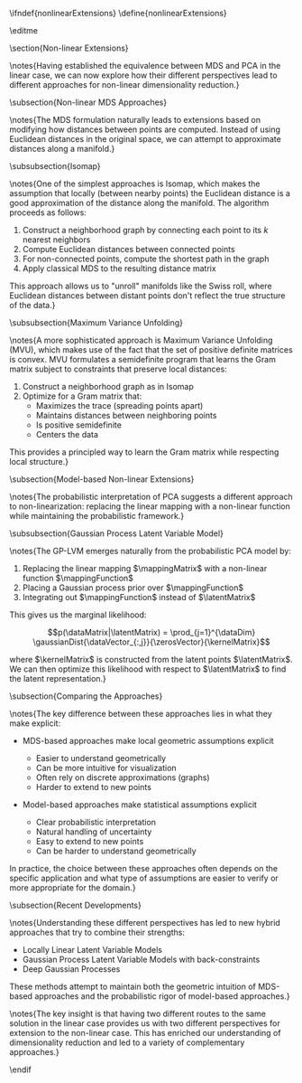 \ifndef{nonlinearExtensions}
\define{nonlinearExtensions}

\editme

\section{Non-linear Extensions}

\notes{Having established the equivalence between MDS and PCA in the linear case, we can now explore how their different perspectives lead to different approaches for non-linear dimensionality reduction.}

\subsection{Non-linear MDS Approaches}

\notes{The MDS formulation naturally leads to extensions based on modifying how distances between points are computed. Instead of using Euclidean distances in the original space, we can attempt to approximate distances along a manifold.}

\subsubsection{Isomap}

\notes{One of the simplest approaches is Isomap, which makes the assumption that locally (between nearby points) the Euclidean distance is a good approximation of the distance along the manifold. The algorithm proceeds as follows:

1. Construct a neighborhood graph by connecting each point to its $k$ nearest neighbors
2. Compute Euclidean distances between connected points
3. For non-connected points, compute the shortest path in the graph
4. Apply classical MDS to the resulting distance matrix

This approach allows us to "unroll" manifolds like the Swiss roll, where Euclidean distances between distant points don't reflect the true structure of the data.}

\subsubsection{Maximum Variance Unfolding}

\notes{A more sophisticated approach is Maximum Variance Unfolding (MVU), which makes use of the fact that the set of positive definite matrices is convex. MVU formulates a semidefinite program that learns the Gram matrix subject to constraints that preserve local distances:

1. Construct a neighborhood graph as in Isomap
2. Optimize for a Gram matrix that:
   * Maximizes the trace (spreading points apart)
   * Maintains distances between neighboring points
   * Is positive semidefinite
   * Centers the data

This provides a principled way to learn the Gram matrix while respecting local structure.}

\subsection{Model-based Non-linear Extensions}

\notes{The probabilistic interpretation of PCA suggests a different approach to non-linearization: replacing the linear mapping with a non-linear function while maintaining the probabilistic framework.}

\subsubsection{Gaussian Process Latent Variable Model}

\notes{The GP-LVM emerges naturally from the probabilistic PCA model by:

1. Replacing the linear mapping $\mappingMatrix$ with a non-linear function $\mappingFunction$
2. Placing a Gaussian process prior over $\mappingFunction$
3. Integrating out $\mappingFunction$ instead of $\latentMatrix$

This gives us the marginal likelihood:

$$p(\dataMatrix|\latentMatrix) = \prod_{j=1}^{\dataDim} \gaussianDist{\dataVector_{:,j}}{\zerosVector}{\kernelMatrix}$$

where $\kernelMatrix$ is constructed from the latent points $\latentMatrix$. We can then optimize this likelihood with respect to $\latentMatrix$ to find the latent representation.}

\subsection{Comparing the Approaches}

\notes{The key difference between these approaches lies in what they make explicit:

* MDS-based approaches make local geometric assumptions explicit
    * Easier to understand geometrically
    * Can be more intuitive for visualization
    * Often rely on discrete approximations (graphs)
    * Harder to extend to new points

* Model-based approaches make statistical assumptions explicit
    * Clear probabilistic interpretation
    * Natural handling of uncertainty
    * Easy to extend to new points
    * Can be harder to understand geometrically

In practice, the choice between these approaches often depends on the specific application and what type of assumptions are easier to verify or more appropriate for the domain.}

\subsection{Recent Developments}

\notes{Understanding these different perspectives has led to new hybrid approaches that try to combine their strengths:

* Locally Linear Latent Variable Models
* Gaussian Process Latent Variable Models with back-constraints
* Deep Gaussian Processes

These methods attempt to maintain both the geometric intuition of MDS-based approaches and the probabilistic rigor of model-based approaches.}

\notes{The key insight is that having two different routes to the same solution in the linear case provides us with two different perspectives for extension to the non-linear case. This has enriched our understanding of dimensionality reduction and led to a variety of complementary approaches.}

\endif
